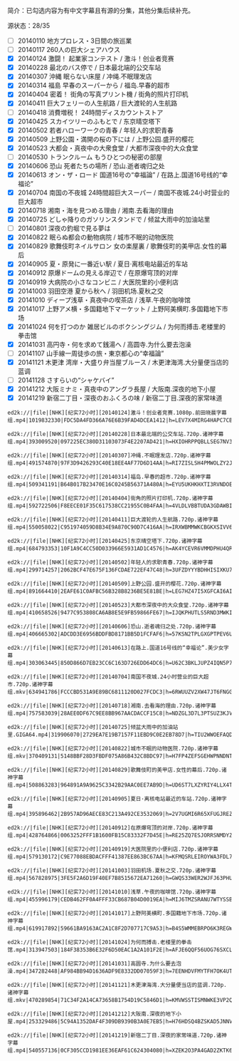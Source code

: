 简介：已勾选内容为有中文字幕且有源的分集，其他分集后续补充。  

源状态：28/35
- [ ] 20140110 地方プロレス・3日間の旅巡業
- [ ] 20140117 260人の巨大シェアハウス
- [x] 20140124 激闘！ 起業家コンテスト / 激斗！创业者竞赛
- [x] 20140228 最北のバス停で / 日本最北端的公交车站
- [x] 20140307 沖縄 眠らない床屋 / 冲绳.不眠理发店
- [x] 20140314 福島 早春のスーパーから / 福岛.早春的超市
- [x] 20140404 密着！ 街角の写真プリント機 / 街角的照片打印机
- [x] 20140411 巨大フェリーの人生航路 / 巨大渡轮的人生航路
- [ ] 20140418 消費増税！ 24時間ディスカウントストア
- [x] 20140425 スカイツリーのふもとで / 东京晴空塔下
- [x] 20140502 若者ハローワークの青春 / 年轻人的求职青春
- [x] 20140509 上野公園・満開の桜の下には / 上野公园.盛开的樱花
- [x] 20140523 大都会・真夜中の大衆食堂 / 大都市深夜中的大众食堂
- [ ] 20140530 トランクルーム もうひとつの秘密の部屋
- [x] 20140606 恐山 死者たちの場所 / 恐山.逝者魂归之处
- [x] 20140613 オン・ザ・ロード 国道16号の“幸福論” / 在路上.国道16号线的“幸福论”
- [x] 20140704 南国の不夜城 24時間超巨大スーパー / 南国不夜城.24小时营业的巨大超市
- [x] 20140718 湘南・海を見つめる理由 / 湘南.去看海的理由
- [x] 20140725 どしゃ降りのガソリンスタンドで / 倾盆大雨中的加油站里
- [ ] 20140801 深夜の釣堀で見る夢は
- [x] 20140822 眠らぬ都会の動物病院 / 城市不眠的动物医院
- [x] 20140829 歌舞伎町ネイルサロン 女の楽屋裏 / 歌舞伎町的美甲店.女性的幕后
- [x] 20140905 夏・原発に一番近い駅 / 夏日·离核电站最近的车站
- [x] 20140912 原爆ドームの見える岸辺で / 在原爆穹顶的对岸
- [x] 20140919 大病院の小さなコンビニ / 大医院里的小便利店
- [x] 20141003 羽田空港 夏から秋へ / 羽田机场.夏秋之交
- [x] 20141010 ディープ浅草・真夜中の喫茶店 / 浅草.午夜的咖啡馆
- [x] 20141017 上野アメ横・多国籍地下マーケット / 上野阿美横町.多国籍地下市场
- [x] 20141024 何を打つのか 雑居ビルのボクシングジム / 为何而搏击.老楼里的拳击馆
- [x] 20141031 高円寺・何を求めて銭湯へ / 高圆寺.为什么要去泡澡
- [ ] 20141107 山手線一周徒歩の旅・東京都心の“幸福論”
- [x] 20141121 木更津 湾岸・大盛り弁当屋ブルース / 木更津海湾.大分量便当店的蓝调
- [ ] 20141128 さすらいの“シャケバイ”
- [x] 20141212 大阪ミナミ・真夜中のアングラ長屋 / 大阪南.深夜的地下小屋
- [x] 20141219 新宿二丁目・深夜のおふくろの味 / 新宿二丁目.深夜的家常味道
```
ed2k://|file|[NHK][纪实72小时][20140124]激斗！创业者竞赛.1080p.前田晓晨字幕组.mp4|1019832330|FDC5DA4FD366A76E6B39FAD4DCEA1412|h=LEV7X4MIRG4HAPC7CBKW5JOLSYYUTM5V|/

ed2k://|file|[NHK][纪实72小时][20140228]日本最北端的公交车站.720p.诸神字幕组.mp4|393009520|097225EC380D31103073F4E2207AD421|h=HXIOHRPPQBLLSEG7NV36VSME34ZLU4ZC|/

ed2k://|file|[NHK][纪实72小时][20140307]冲绳.不眠理发店.720p.诸神字幕组.mp4|491574870|97F3D9426293C40E18EE4AF77D6D14AA|h=RI7ZISLSH4PMWOLZY2JAAZ2HM7VPJDAF|/

ed2k://|file|[NHK][纪实72小时][20140314]福岛.早春的超市.720p.诸神字幕组.mp4|509341191|B64B017B23470E16C0245B56371A480A|h=EYU5UKHKHXTI3RVNDOEWE3ZI27VWRADN|/

ed2k://|file|[NHK][纪实72小时][20140404]街角的照片打印机.720p.诸神字幕组.mp4|592722506|F8EECE01F35C617538CC21955C0B4FAA|h=4VLDLVBBTUDA3GDAWBIGLX2OYHXGXMWL|/

ed2k://|file|[NHK][纪实72小时][20140411]巨大渡轮的人生航路.720p.诸神字幕组.mp4|550058022|C951974059D8B34E9A870C90D7C416AA|h=IRXWBMMWKCBGKXSIVV6XHNNGNRORZVH2|/

ed2k://|file|[NHK][纪实72小时][20140425]东京晴空塔下.720p.诸神字幕组.mp4|684793353|10F1A9C4CC50D033966E5931AD1C4576|h=AK4YCEVR6VMMDPHU4QRA3CZBUS3U7WIL|/

ed2k://|file|[NHK][纪实72小时][20140502]年轻人的求职青春.720p.诸神字幕组.mp4|299714257|2062BCF47E675F136FCDAE722EF47C48|h=3UFZDYYYBDHHISIXKU7AIUCXVFZFXP2D|/

ed2k://|file|[NHK][纪实72小时][20140509]上野公园.盛开的樱花.720p.诸神字幕组.mp4|891664410|2EAFE61C0AFBC56B328B8236BE5E81BE|h=LEG7HZ47I5XGFCAI6AIS3ASHIN52SSHA|/

ed2k://|file|[NHK][纪实72小时][20140523]大都市深夜中的大众食堂.720p.诸神字幕组.mp4|410658526|9477C953808CA6AB8E5E9FB59866FE67|h=IJQKPHUTLS5RND3MWKIHBEJSLAB72YZB|/

ed2k://|file|[NHK][纪实72小时][20140606]恐山.逝者魂归之处.720p.诸神字幕组.mp4|406665302|ADCDD3E6956BDDFBD8171BB5D1FCFAF6|h=57KSN2TPLGXGPTPEV6UVRAKUM7UDTT7M|/

ed2k://|file|[NHK][纪实72小时][20140613]在路上.国道16号线的“幸福论”.美少女字幕组.mp4|303063445|850D866D7EB23CC6C163D726EDD64DC6|h=U62C3BKLJUPZ4IQN5P7BMUCGANMW3NKO|/

ed2k://|file|[NHK][纪实72小时][20140704]南国不夜城.24小时营业的巨大超市.720p.诸神字幕组.mkv|634941786|FCCCBD531A9E89BC6811120D027FCDC3|h=6RWUUZV2XW47JT6FNGGIIB36FX5MI6V3|/

ed2k://|file|[NHK][纪实72小时][20140718]湘南.去看海的理由.720p.诸神字幕组.mp4|757583039|28AEE0DF67C9EE8BB967AACDACCF15C8|h=NDZGL3D7L3PTSUZ3KJVKU6MBCP5JAXJQ|/

ed2k://|file|[NHK][纪实72小时][20140725]倾盆大雨中的加油站里.GIGA64.mp4|319906070|2729EA7E19B7157F11EBD9C0E2EB78D7|h=TIU2WWOEFAQDZK7WO5J77PJO4S3I4KFL|/

ed2k://|file|[NHK][纪实72小时][20140822]城市不眠的动物医院.720p.诸神字幕组.mkv|370409131|5148BBF28D3FBDF075A86B432C8BDC97|h=H7FP4ZEFSGEHWPNNDNT6UBOBOR2JLFIK|/

ed2k://|file|[NHK][纪实72小时][20140829]歌舞伎町的美甲店.女性的幕后.720p.诸神字幕组.mp4|508863283|964891A9A9625C3342B29AAC0EE7AB9D|h=UD6ST7LXZYRIY4LLX4TMDJALLHP4DEPY|/

ed2k://|file|[NHK][纪实72小时][20140905]夏日·离核电站最近的车站.720p.诸神字幕组.mp4|395896462|2B957AD96AECE83C213A492CE3532069|h=2V7UGMI6R65XFUGJREZCA37FHA7SIMTE|/

ed2k://|file|[NHK][纪实72小时][20140912]在原爆穹顶的对岸.720p.诸神字幕组.mp4|428764866|0063252FFF1B1600FB15C83332F7D45E|h=RE25ZQ7ESJORRSNMDYZ4XC6NUQ2TVX55|/

ed2k://|file|[NHK][纪实72小时][20140919]大医院里的小便利店.720p.诸神字幕组.mp4|579130172|C9E77088EBDACFFF41387EE863BC67AA|h=KFMQSRLEIROYWA3FDL7HVE3WAAPBULTB|/

ed2k://|file|[NHK][纪实72小时][20141003]羽田机场.夏秋之交.720p.诸神字幕组.mp4|567828975|3FE5F2A6D19F40EF7B8515672EA71260|h=GWQS33WER2WJFJ63PHUOQG7IFOA3MNDI|/

ed2k://|file|[NHK][纪实72小时][20141010]浅草.午夜的咖啡馆.720p.诸神字幕组.mp4|455996179|CEDB462FF0A4FFF33CB687B04D0019EA|h=MIJ6TMZSRANU7WTYSSBEXDYRBR5QHS7V|/

ed2k://|file|[NHK][纪实72小时][20141017]上野阿美横町.多国籍地下市场.720p.诸神字幕组.mp4|619917892|59661BA9163AC2A1C8F2D707717C9A53|h=B4S5WMMEBRPO6K3REGWYVJ6CHYQHNLE4|/

ed2k://|file|[NHK][纪实72小时][20141024]为何而搏击.老楼里的拳击馆.mp4|313947503|184F38353B6E32F6D50EAC1A2A101F2E|h=AFJE6QQF56UOG76SXCLLJZZ77F4RIR2N|/

ed2k://|file|[NHK][纪实72小时][20141031]高圆寺.为什么要去泡澡.mp4|347282448|AF984BB94D1636ADF9E8332DD07059F3|h=7EENHDVFMYTFH7OK4UTPOM356OVPVII5|/

ed2k://|file|[NHK][纪实72小时][20141121]木更津海湾.大分量便当店的蓝调.720p.诸神字幕组.mkv|470289854|71C34F2A14CA73658B1754D19C5846D1|h=KMVWSSTISMNWKE3VP2Q4AKKBWPWV7YN7|/

ed2k://|file|[NHK][纪实72小时][20141212]大阪南.深夜的地下小屋.mp4|253329486|5C94A1352DAF4F309DB9390B3A0E7EB5|h=H76HDSQ4BZSKAD5JNNVC6MEPIJVR55UT|/

ed2k://|file|[NHK][纪实72小时][20141219]新宿二丁目.深夜的家常味道.720p.诸神字幕组.mp4|540557136|0CF305CCD1981EE36EAF61C624304080|h=XZEK2O3PA4GAD2ZKTK6MX5CEAPNPCSZ3|/
```
